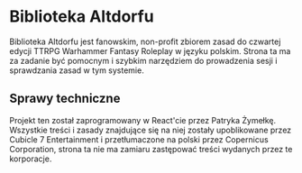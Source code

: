 # Biblioteka Altdorfu

Biblioteka Altdorfu jest fanowskim, non-profit zbiorem zasad do czwartej edycji TTRPG Warhammer Fantasy Roleplay w języku polskim. Strona ta ma za zadanie być pomocnym i szybkim narzędziem do prowadzenia sesji i sprawdzania zasad w tym systemie.

## Sprawy techniczne

Projekt ten został zaprogramowany w React'cie przez Patryka Żymełkę. Wszystkie treści i zasady znajdujące się na niej zostały upoblikowane przez Cubicle 7 Entertainment i przetłumaczone na polski przez Copernicus Corporation, strona ta nie ma zamiaru zastępować treści wydanych przez te korporacje. 
